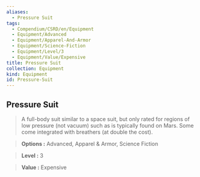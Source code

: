 ```yaml
---
aliases:
  - Pressure Suit
tags:
  - Compendium/CSRD/en/Equipment
  - Equipment/Advanced
  - Equipment/Apparel-And-Armor
  - Equipment/Science-Fiction
  - Equipment/Level/3
  - Equipment/Value/Expensive
title: Pressure Suit
collection: Equipment
kind: Equipment
id: Pressure-Suit
---
```

## Pressure Suit    
    
>A full-body suit similar to a space suit, but only rated for regions of low pressure (not vacuum) such as is typically found on Mars. Some come integrated with breathers (at double the cost).    
> **Options :** Advanced, Apparel & Armor, Science Fiction    
> **Level :** 3    
> **Value :** Expensive
